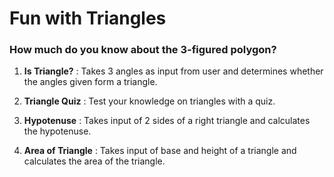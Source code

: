 # Fun with Triangles

### How much do you know about the 3-figured polygon?

1. **Is Triangle?** : Takes 3 angles as input from user and determines whether the angles given form a triangle.

2. **Triangle Quiz** : Test your knowledge on triangles with a quiz.

3. **Hypotenuse** : Takes input of 2 sides of a right triangle and calculates the hypotenuse.

4. **Area of Triangle** : Takes input of base and height of a triangle and calculates the area of the triangle.
